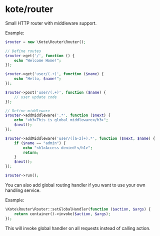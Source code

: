 # kote/router
Small HTTP router with middleware support.

Example:

```php
$router = new \Kote\Router\Router();

// Define routes
$router->get('/', function () {
    echo "Welcome Home!";
});

$router->get('user/(.+)', function ($name) {
    echo "Hello, $name!";
});

$router->post('user/(.+)', function ($name) {
    // user update code
});

// Define middleware
$router->addMiddleware('.*', function ($next) {
    echo "<h3>This is global middleware</h3>";
    $next();
});

$router->addMiddleware('user/([a-z]+).*', function ($next, $name) {
    if ($name == "admin") {
        echo "<h1>Access denied!</h1>";
        return;
    }
    $next();
});

$router->run();
```

You can also add global routing handler if you want to use your own handling service.

Example:
   
```php
\Kote\Router\Router::setGlobalHandler(function ($action, $args) {
    return container()->invoke($action, $args);
});
```

This will invoke global handler on all requests instead of calling action.
